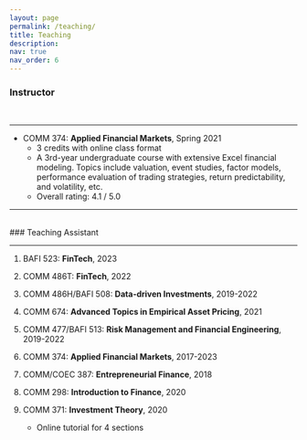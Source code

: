 ```yaml
---
layout: page
permalink: /teaching/
title: Teaching
description: 
nav: true
nav_order: 6
---
```


### Instructor
<br/>

---
- COMM 374: **Applied Financial Markets**, Spring 2021
  - 3 credits with online class format
  - A 3rd-year undergraduate course with extensive Excel financial modeling. Topics include valuation, event studies, factor models, performance evaluation of trading strategies, return predictability, and volatility, etc.
  - Overall rating:  4.1 / 5.0

---
<br/>
### Teaching Assistant
<br/>

---

1. BAFI 523: **FinTech**, 2023

1. COMM 486T: **FinTech**, 2022

1. COMM 486H/BAFI 508: **Data-driven Investments**, 2019-2022

1. COMM 674: **Advanced Topics in Empirical Asset Pricing**, 2021

1. COMM 477/BAFI 513: **Risk Management and Financial Engineering**, 2019-2022

1. COMM 374: **Applied Financial Markets**, 2017-2023

1. COMM/COEC 387: **Entrepreneurial Finance**, 2018

1. COMM 298: **Introduction to Finance**, 2020

1. COMM 371: **Investment Theory**, 2020
   - Online tutorial for 4 sections

